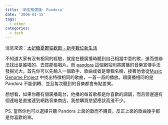 ```yaml
---
title: '新型態廣播: Pandora'
date: '2006-01-15'
tags:
  - other
categories:
  - tech
---
```

消息來源：[太妃糖憂鬱狂歡節 - 新年數位新生活](http://carol.bluecircus.net/archives/006875.html)  
  
不知道大家有沒有相同的經驗，就是在聽廣播時聽到自己相當中意的歌，進而想辦法找出是誰唱的、去買那張唱片。而 [pandora](http://www.pandora.com/) 這個網站則將廣播的音樂宣傳手法發揚光大，首先你可以先輸入一個歌手、歌曲或者是專輯名稱，接著他會從[Music Genome Project](http://www.pandora.com/mgp.shtml) 中找出特徵相同的歌曲，一首一首的播放。跟廣播相同的是 Pandora 不能倒轉、並且每次聽到的音樂都會有點差異。  
  
想想看，如果你聽有個廣播電台，他播的每首歌都是你喜歡的調調，而且旁邊還有個連結是直接連到網路音樂商店。我想購買慾望應該高漲不少。  
  
PS. 當然你也可以選擇只聽 Pandora 上面的歌而不購買，反正上面的歌曲幾乎都是你喜歡的嘛。